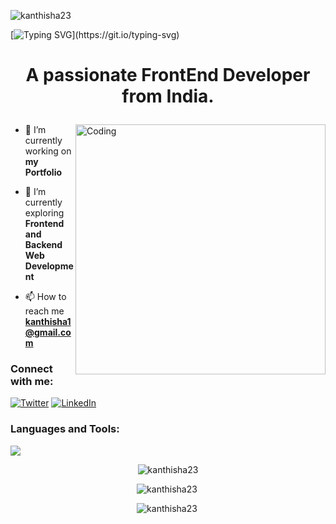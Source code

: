 <p align="left"> <img src="https://komarev.com/ghpvc/?username=kanthisha23&label=Profile%20views&color=0e75b6&style=flat" alt="kanthisha23" /> </p>

[![Typing SVG](https://readme-typing-svg.demolab.com?font=Fira+Code&size=25&duration=2000&pause=1000&color=2AE8F7&left=true&vCenter=true&width=900&height=80&lines=Welcome+To+Isha+Kanth's+GitHub+Profile!)](https://git.io/typing-svg)

# <p align="center">A passionate FrontEnd Developer from India.</p>
<img align="right" alt="Coding" width="400" src="https://cdn.dribbble.com/users/4055494/screenshots/15215756/media/d2b66c4ca0192aa26d103448b3d1518b.gif">

- 🔭 I’m currently working on **my Portfolio**

- 🌱 I’m currently exploring **Frontend and Backend Web Development**

- 📫 How to reach me **kanthisha1@gmail.com**

<h3 align="left">Connect with me:</h3>
<p align="left">

[![Twitter](https://skillicons.dev/icons?i=twitter)](https://twitter.com/)
[![LinkedIn](https://skillicons.dev/icons?i=linkedin)](https://www.linkedin.com/in/isha-kanth-99433925a)

<h3 align="left">Languages and Tools:</h3>

<p align="left">
  <a href="https://skillicons.dev">
    <img src="https://skillicons.dev/icons?i=c,cpp,java,html,css,git,github,vscode&perline=#" />
  </a>
</p>

<p style="display:flex; align:center; justify-content:center; "><img  src="https://github-readme-stats.vercel.app/api/top-langs?username=kanthisha23&show_icons=true&locale=en&layout=compact" alt="kanthisha23" /> </p>

<p style="display:flex; align:center; justify-content:center; "><img align="left" src="https://github-readme-stats.vercel.app/api?username=kanthisha23&show_icons=true&locale=en" alt="kanthisha23" /> </p>

<p style="display:flex; align:center; justify-content:center; "><img align="left" src="https://github-readme-streak-stats.herokuapp.com/?user=kanthisha23&" alt="kanthisha23" /></p>
